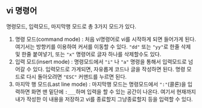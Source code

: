 ## vi 명령어

명령모드, 입력모드, 마지막행 모드로 총 3가지 모드가 있다.

1. 명령 모드(command mode) : 처음 vi명령어로 vi를 시작하게 되면 들어가게 된다. 여기서는 방향키를 이용하여
커서를 이동할 수 있다. `"dd"` 또는 `"yy"`로 한줄 삭제 및 한줄 붙여넣기, 또는 `"x"` 명령어로 글자 하나를 삭제할수도 있다.
1. 입력 모드(insert mode) : 명령모드에서 `"i"` 나 `"a"` 명령을 통해서 입력모드로 넘어갈 수 있다. 입력모드로 가게되면,
자유롭게 코드나 글을 작성하면 된다. 명령 모드로 다시 돌아오려면 `"ESC"` 커맨드를 누르면 된다.
1. 마지막 행 모드(Last line mode) : 마지막행 모드는 명령모드에서 `":"`(콜론)을 입력하면 화면 맨 밑단에 `:___`하며 입력을 할 수 있는 공간이 나온다.
여기서 현재까지 내가 작성한 이 내용을 저장하고 vi를 종료할지 그냥종료할지 등을 입력할 수 있다.
